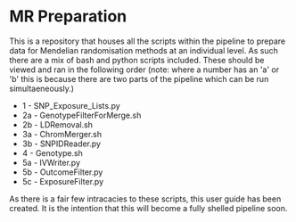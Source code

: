 # MR Preparation
This is a repository that houses all the scripts within the pipeline to prepare data for Mendelian randomisation methods at an individual level. As such there are a mix of bash and python scripts included. These should be viewed and ran in the following order (note: where a number has an 'a' or 'b' this is because there are two parts of the pipeline which can be run simultaeneously.)

- 1 - SNP_Exposure_Lists.py
- 2a - GenotypeFilterForMerge.sh
- 2b - LDRemoval.sh
- 3a - ChromMerger.sh
- 3b - SNPIDReader.py
- 4 - Genotype.sh
- 5a - IVWriter.py
- 5b - OutcomeFilter.py
- 5c - ExposureFilter.py

As there is a fair few intracacies to these scripts, this user guide has been created. It is the intention that this will become a fully shelled pipeline soon.

